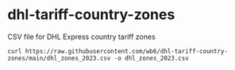 # dhl-tariff-country-zones
CSV file for DHL Express country tariff zones

```
curl https://raw.githubusercontent.com/wb6/dhl-tariff-country-zones/main/dhl_zones_2023.csv -o dhl_zones_2023.csv
```
